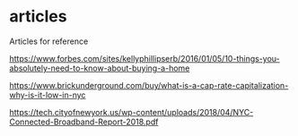 # articles
Articles for reference

https://www.forbes.com/sites/kellyphillipserb/2016/01/05/10-things-you-absolutely-need-to-know-about-buying-a-home

https://www.brickunderground.com/buy/what-is-a-cap-rate-capitalization-why-is-it-low-in-nyc

https://tech.cityofnewyork.us/wp-content/uploads/2018/04/NYC-Connected-Broadband-Report-2018.pdf

